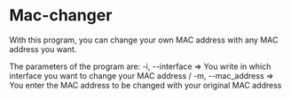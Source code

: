 # Mac-changer
With this program, you can change your own MAC address with any MAC address you want.


The parameters of the program are: -i, --interface => You write in which interface you want to change your MAC address / -m, --mac_address => You enter the MAC address to be changed with your original MAC address

